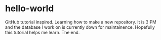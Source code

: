 # hello-world
GitHub tutorial inspired. Learning how to make a new repository. 
It is 3 PM and the database I work on is currently down for maintainence. Hopefully this tutorial helps me learn. The end. 
